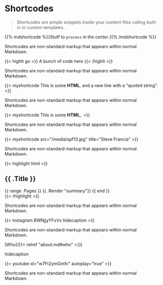 # Shortcodes

> Shortcodes are simple snippets inside your content files calling built-in or
> custom templates.

{{% mdshortcode %}}Stuff to `process` in the *center*.{{% /mdshortcode %}}

Shortcodes are non-standard markup that appears within normal Markdown.

{{< highlt go >}} A bunch of code here {{< /highlt >}}

Shortcodes are non-standard markup that appears within normal Markdown.

{{<  myshortcode This is some <b>HTML</b>,
and a new line with a "quoted string". >}}

Shortcodes are non-standard markup that appears within normal Markdown.

{{<  myshortcode This is some <b>HTML</b>,. >}}

Shortcodes are non-standard markup that appears within normal Markdown.

{{< myshortcode src="/media/spf13.jpg" title="Steve Francia" >}}

Shortcodes are non-standard markup that appears within normal Markdown.

{{< highlight html >}}
<section id="main">
  <div>
   <h1 id="title">{{ .Title }}</h1>
    {{ range .Pages }}
        {{ .Render "summary"}}
    {{ end }}
  </div>
</section>
{{< /highlight >}}

Shortcodes are non-standard markup that appears within normal Markdown.

{{< instagram BWNjjyYFxVx hidecaption >}}

Shortcodes are non-standard markup that appears within normal Markdown.

[Who]({{< relref "about.md#who" >}})

hidecaption

{{< youtube id="w7Ft2ymGmfc" autoplay="true" >}}

Shortcodes are non-standard markup that appears within normal Markdown.

